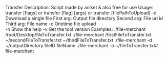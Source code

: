 Transfer
Description: Script made by aniket & also free for use
Usage: transfer [flags] or transfer [flag] [args] or transfer [filePathToUpload]
  -d  Download a single file
      First arg: Output file directory
      Second arg: File url id
      Third arg: File name
  -o  Onetime file upload  
  -h  Show the help
  -v  Get the tool version
Examples:
  ./file-merchant /root/Desktop/fileToTransfer.txt
  ./file-merchant /firstFileToTransfer.txt ~/secondFileToTransfer.txt ~/thirdFileToTransfer.txt
  ./file-merchant -d ~/outputDirectory fileID fileName
  ./file-merchant -o ~/fileToTransfer.txt# file-merchant
